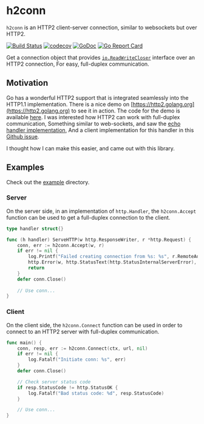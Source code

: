 # h2conn

`h2conn` is an HTTP2 client-server connection, similar to websockets but over HTTP2.

[![Build Status](https://travis-ci.org/posener/h2conn.svg?branch=master)](https://travis-ci.org/posener/h2conn)
[![codecov](https://codecov.io/gh/posener/h2conn/branch/master/graph/badge.svg)](https://codecov.io/gh/posener/h2conn)
[![GoDoc](https://godoc.org/github.com/posener/h2conn?status.svg)](http://godoc.org/github.com/posener/h2conn)
[![Go Report Card](https://goreportcard.com/badge/github.com/posener/h2conn)](https://goreportcard.com/report/github.com/posener/h2conn)

Get a connection object that provides [`io.ReadWriteCloser`](https://golang.org/pkg/io/#ReadWriteCloser)
interface over an HTTP2 connection, For easy, full-duplex communication.

## Motivation

Go has a wonderful HTTP2 support that is integrated seamlessly into the HTTP1.1 implementation.
There is a nice demo on [https://http2.golang.org](https://http2.golang.org) to see it in action.
The code for the demo is available [here](https://github.com/golang/net/tree/master/http2/h2demo).
I was interested how HTTP2 can work with full-duplex communication, Something similar to web-sockets, 
and saw the [echo handler implementation](https://github.com/golang/net/blob/a680a1efc54dd51c040b3b5ce4939ea3cf2ea0d1/http2/h2demo/h2demo.go#L136-L164),
And a client implementation for this handler in this [Github issue](https://github.com/golang/go/issues/13444#issuecomment-161115822).

I thought how I can make this easier, and came out with this library.

## Examples

Check out the [example](https://github.com/posener/h2conn/tree/master/example) directory.

### Server

On the server side, in an implementation of `http.Handler`, the `h2conn.Accept` function
can be used to get a full-duplex connection to the client.


```go
type handler struct{}

func (h handler) ServeHTTP(w http.ResponseWriter, r *http.Request) {
	conn, err := h2conn.Accept(w, r)
	if err != nil {
		log.Printf("Failed creating connection from %s: %s", r.RemoteAddr, err)
		http.Error(w, http.StatusText(http.StatusInternalServerError), http.StatusInternalServerError)
		return
	}
	defer conn.Close() 
	
	// Use conn...
}
```

### Client

On the client side, the `h2conn.Connect` function can be used in order to connect to an HTTP2 server
with full-duplex communication.

```go
func main() {
    conn, resp, err := h2conn.Connect(ctx, url, nil)
	if err != nil {
		log.Fatalf("Initiate conn: %s", err)
	}
	defer conn.Close()

	// Check server status code
	if resp.StatusCode != http.StatusOK {
		log.Fatalf("Bad status code: %d", resp.StatusCode)
	}

	// Use conn...
}
```
